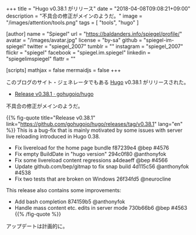 +++
title = "Hugo v0.38.1 がリリース"
date = "2018-04-08T09:08:21+09:00"
description = "不具合の修正がメインのようだ。"
image = "/images/attention/tools.png"
tags  = [ "tools", "hugo" ]

[author]
  name      = "Spiegel"
  url       = "https://baldanders.info/spiegel/profile/"
  avatar    = "/images/avatar.jpg"
  license   = "by-sa"
  github    = "spiegel-im-spiegel"
  twitter   = "spiegel_2007"
  tumblr    = ""
  instagram = "spiegel_2007"
  flickr    = "spiegel"
  facebook  = "spiegel.im.spiegel"
  linkedin  = "spiegelimspiegel"
  flattr    = ""

[scripts]
  mathjax = false
  mermaidjs = false
+++

このブログのサイト・ジェネレータでもある [Hugo] v0.38.1 がリリースされた。

- [Release v0.38.1 · gohugoio/hugo](https://github.com/gohugoio/hugo/releases/tag/v0.38.1)

不具合の修正がメインのようだ。

{{% fig-quote title="Release v0.38.1" link="https://github.com/gohugoio/hugo/releases/tag/v0.38.1" lang="en" %}}
This is a bug-fix that is mainly motivated by some issues with server live reloading introduced in Hugo 0.38.

- Fix livereload for the home page bundle f87239e4 @bep #4576
- Fix empty BuildDate in "hugo version" 294c0f80 @anthonyfok
- Fix some livereload content regressions a4deaeff @bep #4566
- Update github.com/bep/gitmap to fix snap build 4d115c56 @anthonyfok #4538
- Fix two tests that are broken on Windows 26f34fd5 @neurocline

This release also contains some improvements:

- Add bash completion 874159b5 @anthonyfok
- Handle mass content etc. edits in server mode 730b66b6 @bep #4563
{{% /fig-quote %}}

アップデートは計画的に。

[Hugo]: https://gohugo.io/ "The world’s fastest framework for building websites | Hugo"
